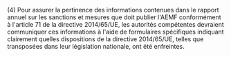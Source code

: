 (4) Pour assurer la pertinence des informations contenues dans le rapport annuel sur les sanctions et mesures que doit publier l'AEMF conformément à l'article 71 de la directive 2014/65/UE, les autorités compétentes devraient communiquer ces informations à l'aide de formulaires spécifiques indiquant clairement quelles dispositions de la directive 2014/65/UE, telles que transposées dans leur législation nationale, ont été enfreintes.